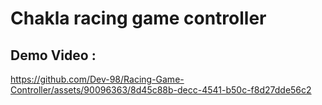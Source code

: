 # Chakla racing game controller



## Demo Video :

https://github.com/Dev-98/Racing-Game-Controller/assets/90096363/8d45c88b-decc-4541-b50c-f8d27dde56c2

